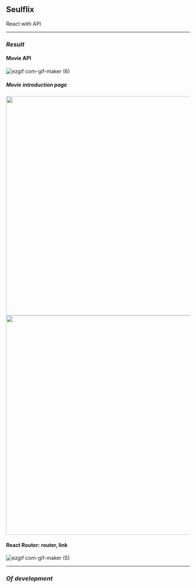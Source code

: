 ## Seulflix
React with API

------
### ***Result***

#### Movie API 
![ezgif com-gif-maker (6)](https://user-images.githubusercontent.com/63100352/109459945-22616c00-7aa3-11eb-944f-99709dd63c80.gif)

##### Movie introduction page
<img src="https://user-images.githubusercontent.com/63100352/109460890-b1bb4f00-7aa4-11eb-8ec3-78478583c164.PNG" width="600px">

<img src="https://user-images.githubusercontent.com/63100352/109460893-b3851280-7aa4-11eb-9b2d-63a050e6e75b.PNG" width="600px">



#### React Router: router, link
![ezgif com-gif-maker (5)](https://user-images.githubusercontent.com/63100352/109459611-7ddf2a00-7aa2-11eb-958d-d6f5dbe7973d.gif)



----- 

### ***Of development***